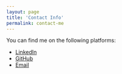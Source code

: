 ```yaml
---
layout: page
title: 'Contact Info'
permalink: contact-me
---
```


You can find me on the following platforms:

- [LinkedIn](https://www.linkedin.com/in/sunil-dhaka)
- [GitHub](https://github.com/sunil-dhaka)
- [Email](mailto:sunil.dhaka.iitk@gmail.com)